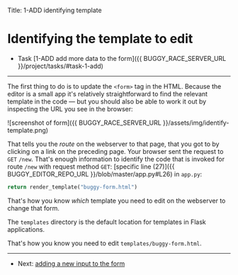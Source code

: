 Title: 1-ADD identifying template


# Identifying the template to edit

* Task [1-ADD add more data to the form]({{ BUGGY_RACE_SERVER_URL }}/project/tasks/#task-1-add)

---

The first thing to do is to update the `<form>` tag in the HTML. Because the
editor is a small app it's relatively straightforward to find the relevant
template in the code — but you should also be able to work it out by inspecting
the URL you see in the browser:
  
![screenshot of form]({{ BUGGY_RACE_SERVER_URL }}/assets/img/identify-template.png)

That tells you the _route_ on the webserver to that page, that you got to by
clicking on a link on the preceding page. Your browser sent the request to
`GET` `/new`. That's enough information to identify the code that is invoked
for route `/new` with request method `GET`:
[specific line (27)]({{ BUGGY_EDITOR_REPO_URL }}/blob/master/app.py#L26) in `app.py`:

```python
return render_template("buggy-form.html")
```

That's how you know _which_ template you need to edit on the webserver to
change that form.

The `templates` directory is the default location for templates in Flask
applications.

That's how you know you need to edit `templates/buggy-form.html`.

---

* Next: [adding a new input to the form](add-input-to-form)

